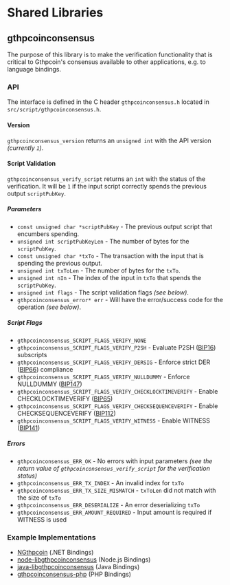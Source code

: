 Shared Libraries
================

## gthpcoinconsensus

The purpose of this library is to make the verification functionality that is critical to Gthpcoin's consensus available to other applications, e.g. to language bindings.

### API

The interface is defined in the C header `gthpcoinconsensus.h` located in `src/script/gthpcoinconsensus.h`.

#### Version

`gthpcoinconsensus_version` returns an `unsigned int` with the API version *(currently `1`)*.

#### Script Validation

`gthpcoinconsensus_verify_script` returns an `int` with the status of the verification. It will be `1` if the input script correctly spends the previous output `scriptPubKey`.

##### Parameters
- `const unsigned char *scriptPubKey` - The previous output script that encumbers spending.
- `unsigned int scriptPubKeyLen` - The number of bytes for the `scriptPubKey`.
- `const unsigned char *txTo` - The transaction with the input that is spending the previous output.
- `unsigned int txToLen` - The number of bytes for the `txTo`.
- `unsigned int nIn` - The index of the input in `txTo` that spends the `scriptPubKey`.
- `unsigned int flags` - The script validation flags *(see below)*.
- `gthpcoinconsensus_error* err` - Will have the error/success code for the operation *(see below)*.

##### Script Flags
- `gthpcoinconsensus_SCRIPT_FLAGS_VERIFY_NONE`
- `gthpcoinconsensus_SCRIPT_FLAGS_VERIFY_P2SH` - Evaluate P2SH ([BIP16](https://github.com/gthpcoin/bips/blob/master/bip-0016.mediawiki)) subscripts
- `gthpcoinconsensus_SCRIPT_FLAGS_VERIFY_DERSIG` - Enforce strict DER ([BIP66](https://github.com/gthpcoin/bips/blob/master/bip-0066.mediawiki)) compliance
- `gthpcoinconsensus_SCRIPT_FLAGS_VERIFY_NULLDUMMY` - Enforce NULLDUMMY ([BIP147](https://github.com/gthpcoin/bips/blob/master/bip-0147.mediawiki))
- `gthpcoinconsensus_SCRIPT_FLAGS_VERIFY_CHECKLOCKTIMEVERIFY` - Enable CHECKLOCKTIMEVERIFY ([BIP65](https://github.com/gthpcoin/bips/blob/master/bip-0065.mediawiki))
- `gthpcoinconsensus_SCRIPT_FLAGS_VERIFY_CHECKSEQUENCEVERIFY` - Enable CHECKSEQUENCEVERIFY ([BIP112](https://github.com/gthpcoin/bips/blob/master/bip-0112.mediawiki))
- `gthpcoinconsensus_SCRIPT_FLAGS_VERIFY_WITNESS` - Enable WITNESS ([BIP141](https://github.com/gthpcoin/bips/blob/master/bip-0141.mediawiki))

##### Errors
- `gthpcoinconsensus_ERR_OK` - No errors with input parameters *(see the return value of `gthpcoinconsensus_verify_script` for the verification status)*
- `gthpcoinconsensus_ERR_TX_INDEX` - An invalid index for `txTo`
- `gthpcoinconsensus_ERR_TX_SIZE_MISMATCH` - `txToLen` did not match with the size of `txTo`
- `gthpcoinconsensus_ERR_DESERIALIZE` - An error deserializing `txTo`
- `gthpcoinconsensus_ERR_AMOUNT_REQUIRED` - Input amount is required if WITNESS is used

### Example Implementations
- [NGthpcoin](https://github.com/NicolasDorier/NGthpcoin/blob/master/NGthpcoin/Script.cs#L814) (.NET Bindings)
- [node-libgthpcoinconsensus](https://github.com/bitpay/node-libgthpcoinconsensus) (Node.js Bindings)
- [java-libgthpcoinconsensus](https://github.com/dexX7/java-libgthpcoinconsensus) (Java Bindings)
- [gthpcoinconsensus-php](https://github.com/Bit-Wasp/gthpcoinconsensus-php) (PHP Bindings)
